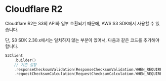 # Cloudflare R2

Cloudflare R2는 S3의 API와 일부 호환되기 때문에, AWS S3 SDK에서 사용할 수 있습니다.

단, S3 SDK 2.30.x에서는 일치하지 않는 부분이 있어서, 다음과 같은 코드를 추가해야합니다.

```kotlin
S3Client
    .builder()
    // 기존 설정
    .responseChecksumValidation(ResponseChecksumValidation.WHEN_REQUIRED)
    .requestChecksumCalculation(RequestChecksumCalculation.WHEN_REQUIRED)
```
